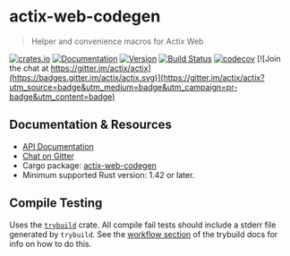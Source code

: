 # actix-web-codegen

> Helper and convenience macros for Actix Web

[![crates.io](https://meritbadge.herokuapp.com/actix-web-codegen)](https://crates.io/crates/actix-web-codegen)
[![Documentation](https://docs.rs/actix-web-codegen/badge.svg)](https://docs.rs/actix-web)
[![Version](https://img.shields.io/badge/rustc-1.42+-ab6000.svg)](https://blog.rust-lang.org/2020/03/12/Rust-1.42.html)
[![Build Status](https://travis-ci.org/actix/actix-web.svg?branch=master)](https://travis-ci.org/actix/actix-web)
[![codecov](https://codecov.io/gh/actix/actix-web/branch/master/graph/badge.svg)](https://codecov.io/gh/actix/actix-web)
[![Join the chat at https://gitter.im/actix/actix](https://badges.gitter.im/actix/actix.svg)](https://gitter.im/actix/actix?utm_source=badge&utm_medium=badge&utm_campaign=pr-badge&utm_content=badge)

## Documentation & Resources

- [API Documentation](https://docs.rs/actix-web-codegen/)
- [Chat on Gitter](https://gitter.im/actix/actix-web)
- Cargo package: [actix-web-codegen](https://crates.io/crates/actix-web-codegen)
- Minimum supported Rust version: 1.42 or later.

## Compile Testing
Uses the [`trybuild`] crate. All compile fail tests should include a stderr file generated by `trybuild`. See the [workflow section](https://github.com/dtolnay/trybuild#workflow) of the trybuild docs for info on how to do this.

[`trybuild`]: https://github.com/dtolnay/trybuild
